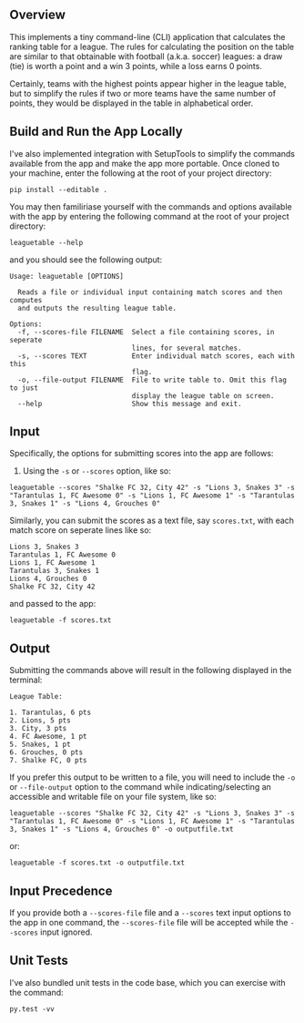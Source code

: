 ## Overview
This implements a tiny command-line (CLI) application that calculates the ranking table for a league. The rules for calculating the position on the table are similar to that obtainable with football (a.k.a. soccer) leagues: a draw (tie) is worth a point and a win 3 points, while a loss earns 0 points.

Certainly, teams with the highest points appear higher in the league table, but to simplify the rules if two or more teams have the same number of points, they would be displayed in the table in alphabetical order.

## Build and Run the App Locally
I've also implemented integration with SetupTools to simplify the commands available from the app and make the app more portable. Once cloned to your machine, enter the following at the root of your project directory:
```
pip install --editable .
```
You may then familiriase yourself with the commands and options available with the app by entering the following command at the root of your project directory:
```
leaguetable --help
```
and you should see the following output:
```
Usage: leaguetable [OPTIONS]

  Reads a file or individual input containing match scores and then computes
  and outputs the resulting league table.

Options:
  -f, --scores-file FILENAME  Select a file containing scores, in seperate
                              lines, for several matches.
  -s, --scores TEXT           Enter individual match scores, each with this
                              flag.
  -o, --file-output FILENAME  File to write table to. Omit this flag to just
                              display the league table on screen.
  --help                      Show this message and exit.
  ```

## Input
Specifically, the options for submitting scores into the app are follows:
1. Using the `-s` or `--scores` option, like so:
```
leaguetable --scores "Shalke FC 32, City 42" -s "Lions 3, Snakes 3" -s "Tarantulas 1, FC Awesome 0" -s "Lions 1, FC Awesome 1" -s "Tarantulas 3, Snakes 1" -s "Lions 4, Grouches 0"
```
Similarly, you can submit the scores as a text file, say `scores.txt`, with each match score on seperate lines like so:
```
Lions 3, Snakes 3
Tarantulas 1, FC Awesome 0
Lions 1, FC Awesome 1
Tarantulas 3, Snakes 1
Lions 4, Grouches 0
Shalke FC 32, City 42
```
and passed to the app:
```
leaguetable -f scores.txt
```

## Output
Submitting the commands above will result in the following displayed in the terminal:
```
League Table:

1. Tarantulas, 6 pts    
2. Lions, 5 pts    
3. City, 3 pts    
4. FC Awesome, 1 pt     
5. Snakes, 1 pt     
6. Grouches, 0 pts    
7. Shalke FC, 0 pts
```
If you prefer this output to be written to a file, you will need to include the `-o` or `--file-output` option to the command while indicating/selecting an accessible and writable file on your file system, like so:
```
leaguetable --scores "Shalke FC 32, City 42" -s "Lions 3, Snakes 3" -s "Tarantulas 1, FC Awesome 0" -s "Lions 1, FC Awesome 1" -s "Tarantulas 3, Snakes 1" -s "Lions 4, Grouches 0" -o outputfile.txt
```
or:
```
leaguetable -f scores.txt -o outputfile.txt
```
## Input Precedence
If you provide both a `--scores-file` file and a `--scores` text input options to the app in one command, the `--scores-file` file will be accepted while the `--scores` input ignored.

## Unit Tests
I've also bundled unit tests in the code base, which you can exercise with the command:
```
py.test -vv
```

